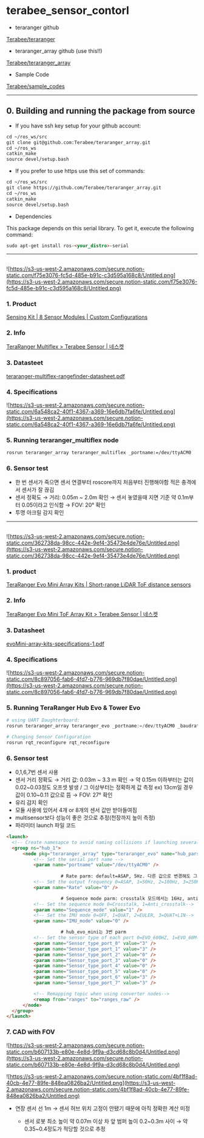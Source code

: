   # terabee_sensor_contorl

- teraranger github

[Terabee/teraranger](https://github.com/Terabee/teraranger)

- teraranger_array github (use this!!)

[Terabee/teraranger_array](https://github.com/Terabee/teraranger_array)

- Sample Code

[Terabee/sample_codes](https://github.com/Terabee/sample_codes#with-teraranger-evo-family)

---

## 0. Building and running the package from source

- If you have ssh key setup for your github account:

```markdown
cd ~/ros_ws/src
git clone git@github.com:Terabee/teraranger_array.git
cd ~/ros_ws
catkin_make
source devel/setup.bash
```

- If you prefer to use https use this set of commands:

```markdown
cd ~/ros_ws/src
git clone https://github.com/Terabee/teraranger_array.git
cd ~/ros_ws
catkin_make
source devel/setup.bash
```

- Dependencies

This package depends on this serial library. To get it, execute the following command:

```markdown
sudo apt-get install ros-<your_distro>-serial
```

---

## <TeraRanger Multiflex>

![https://s3-us-west-2.amazonaws.com/secure.notion-static.com/f75e3076-fc5d-485e-b91c-c3d595a168c8/Untitled.png](https://s3-us-west-2.amazonaws.com/secure.notion-static.com/f75e3076-fc5d-485e-b91c-c3d595a168c8/Untitled.png)

### 1. Product

[Sensing Kit | 8 Sensor Modules | Custom Configurations](https://www.terabee.com/shop/lidar-tof-multi-directional-arrays/teraranger-multiflex/)

### 2. Info

[TeraRanger Multiflex > Terabee Sensor | 네스켓](https://www.netsket.kr/bbs/board.php?bo_table=tbsensor&wr_id=20&page=2)

### 3. Datasteet

[teraranger-multiflex-rangefinder-datasheet.pdf](https://s3-us-west-2.amazonaws.com/secure.notion-static.com/e08370a6-5c5e-4dd4-935b-c61442326115/teraranger-multiflex-rangefinder-datasheet.pdf)

### 4. Specifications

![https://s3-us-west-2.amazonaws.com/secure.notion-static.com/6a548ca2-40f1-4367-a369-16e6db7fa6fe/Untitled.png](https://s3-us-west-2.amazonaws.com/secure.notion-static.com/6a548ca2-40f1-4367-a369-16e6db7fa6fe/Untitled.png)

### 5. Running teraranger_multiflex node

```markdown
rosrun teraranger_array teraranger_multiflex _portname:=/dev/ttyACM0
```

### 6. Sensor test

- 한 번 센서가 죽으면 센서 연결부터 roscore까지 처음부터 진행해야함
적은 충격에서 센서가 잘 끊김
- 센서 정확도
→ 거리: 0.05m ~ 2.0m 확인
→ 센서 놓였을때 지면 기준 약 0.1m부터 0.05이라고 인식함
 → FOV: 20° 확인
- 투명 아크릴 감지 확인

---

## <TeraRanger Evo Mini ToF Array Kit>

![https://s3-us-west-2.amazonaws.com/secure.notion-static.com/362738da-98cc-442e-9ef4-35473e4de76e/Untitled.png](https://s3-us-west-2.amazonaws.com/secure.notion-static.com/362738da-98cc-442e-9ef4-35473e4de76e/Untitled.png)

### 1. product

[TeraRanger Evo Mini Array Kits | Short-range LiDAR ToF distance sensors](https://www.terabee.com/shop/lidar-tof-multi-directional-arrays/teraranger-evo-mini-array/)

### 2. Info

[TeraRanger Evo Mini ToF Array Kit > Terabee Sensor | 네스켓](https://www.netsket.kr/bbs/board.php?bo_table=tbsensor&wr_id=17&page=2)

### 3. Datasheet

[evoMini-array-kits-specifications-1.pdf](https://s3-us-west-2.amazonaws.com/secure.notion-static.com/a228219a-fbba-4d11-bad5-43ad567c5608/evoMini-array-kits-specifications-1.pdf)

### 4. Specifications

![https://s3-us-west-2.amazonaws.com/secure.notion-static.com/8c897056-fab6-4fd7-b776-969db7f80dae/Untitled.png](https://s3-us-west-2.amazonaws.com/secure.notion-static.com/8c897056-fab6-4fd7-b776-969db7f80dae/Untitled.png)

### 5. Running TeraRanger Hub Evo & Tower Evo

```python
# using UART Daughterboard:
rosrun teraranger_array teraranger_evo _portname:=/dev/ttyACM0 _baudrate:=921600

# Changing Sensor Configuration
rosrun rqt_reconfigure rqt_reconfigure
```

### 6. Sensor test

- 0,1,6,7번 센서 사용
- 센서 거리 정확도
→ 거리 값: 0.03m ~ 3.3 m 확인
→ 약 0.15m 이하부터는 값이 0.02~0.03정도 오프셋 발생 / 그 이상부터는 정확하게 값 측정
     ex) 13cm일 경우 값이 0.10~0.11 값으로 뜸
→ FOV: 27° 확인
- 유리 감지 확인
- 모듈 사용에 있어서 4개 or 8개의 센서 값만 받아들여짐
- multisensor보다 성능이 좋은 것으로 추정(천장까지 높이 측정)
- 파라미터 launch 파일 코드

```html
<launch>
  <!-- Create namesapce to avoid naming collisions if launching several drivers -->
  <group ns="hub_1">
      <node pkg="teraranger_array" type="teraranger_evo" name="hub_parser" output="screen">
          <!-- Set the serial port name -->
          <param name="portname" value="/dev/ttyACM0" />
					
					# Rate parm: default=ASAP, 5Hz. 다른 값으로 변경해도 그만큼의 높은 주기로 값을 받아오지는 않음
          <!-- Set the output frequency 0=ASAP, 1=50Hz, 2=100Hz, 3=250Hz--> 
          <param name="Rate" value="0" />

					# Sequence mode parm: crosstalk 모드에서는 16Hz, anti_crosstalk에서는 4Hz
          <!-- Set the sequence mode 0=Crosstalk, 1=Anti_crosstalk-->
          <param name="Sequence_mode" value="1" /> 
          <!-- Set the IMU mode 0=OFF, 1=QUAT, 2=EULER, 3=QUAT+LIN-->
          <param name="IMU_mode" value="0" />

					# hub_evo_mini는 3번 parm
          <!-- Set the sensor type of each port 0=EVO_600HZ, 1=EVO_60M-->
          <param name="Sensor_type_port_0" value="3" />
          <param name="Sensor_type_port_1" value="3" />
          <param name="Sensor_type_port_2" value="0" />
          <param name="Sensor_type_port_3" value="0" />
          <param name="Sensor_type_port_4" value="0" />
          <param name="Sensor_type_port_5" value="0" />
          <param name="Sensor_type_port_6" value="3" />
          <param name="Sensor_type_port_7" value="3" />

          <!-- Remapping topic when using converter nodes-->
          <remap from="ranges" to="ranges_raw" />
      </node>
  </group>
</launch>
```

### 7. CAD with FOV

![https://s3-us-west-2.amazonaws.com/secure.notion-static.com/b607133b-e80e-4e8d-9f9a-d3cd68c8b0d4/Untitled.png](https://s3-us-west-2.amazonaws.com/secure.notion-static.com/b607133b-e80e-4e8d-9f9a-d3cd68c8b0d4/Untitled.png)

![https://s3-us-west-2.amazonaws.com/secure.notion-static.com/4bf1f8ad-40cb-4e77-89fe-848ea0826ba2/Untitled.png](https://s3-us-west-2.amazonaws.com/secure.notion-static.com/4bf1f8ad-40cb-4e77-89fe-848ea0826ba2/Untitled.png)

- 연장 센서 선 1m → 센서 허브 위치 고정이 안됐기 때문에 아직 정확한 계산 미정

    - 센서 로봇 최소 높이 약 0.07m 이상
    차 앞 범퍼 높이 0.2~0.3m 사이 → 약 0.35~0.4정도가 적당할 것으로 추정
